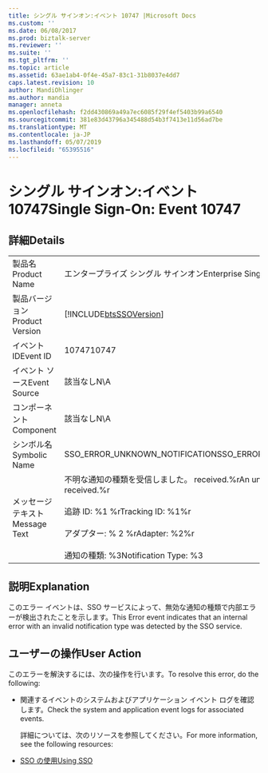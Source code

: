 ```yaml
---
title: シングル サインオン:イベント 10747 |Microsoft Docs
ms.custom: ''
ms.date: 06/08/2017
ms.prod: biztalk-server
ms.reviewer: ''
ms.suite: ''
ms.tgt_pltfrm: ''
ms.topic: article
ms.assetid: 63ae1ab4-0f4e-45a7-83c1-31b8037e4dd7
caps.latest.revision: 10
author: MandiOhlinger
ms.author: mandia
manager: anneta
ms.openlocfilehash: f2dd430869a49a7ec6085f29f4ef5403b99a6540
ms.sourcegitcommit: 381e83d43796a345488d54b3f7413e11d56ad7be
ms.translationtype: MT
ms.contentlocale: ja-JP
ms.lasthandoff: 05/07/2019
ms.locfileid: "65395516"
---
```

# <a name="single-sign-on-event-10747"></a><span data-ttu-id="89975-102">シングル サインオン:イベント 10747</span><span class="sxs-lookup"><span data-stu-id="89975-102">Single Sign-On: Event 10747</span></span>
## <a name="details"></a><span data-ttu-id="89975-103">詳細</span><span class="sxs-lookup"><span data-stu-id="89975-103">Details</span></span>  

|                 |                                                                                                                                        |
|-----------------|----------------------------------------------------------------------------------------------------------------------------------------|
|  <span data-ttu-id="89975-104">製品名</span><span class="sxs-lookup"><span data-stu-id="89975-104">Product Name</span></span>   |                                                       <span data-ttu-id="89975-105">エンタープライズ シングル サインオン</span><span class="sxs-lookup"><span data-stu-id="89975-105">Enterprise Single Sign-On</span></span>                                                        |
| <span data-ttu-id="89975-106">製品バージョン</span><span class="sxs-lookup"><span data-stu-id="89975-106">Product Version</span></span> |                                       [!INCLUDE[btsSSOVersion](../includes/btsssoversion-md.md)]                                       |
|    <span data-ttu-id="89975-107">イベント ID</span><span class="sxs-lookup"><span data-stu-id="89975-107">Event ID</span></span>     |                                                                 <span data-ttu-id="89975-108">10747</span><span class="sxs-lookup"><span data-stu-id="89975-108">10747</span></span>                                                                  |
|  <span data-ttu-id="89975-109">イベント ソース</span><span class="sxs-lookup"><span data-stu-id="89975-109">Event Source</span></span>   |                                                                  <span data-ttu-id="89975-110">該当なし</span><span class="sxs-lookup"><span data-stu-id="89975-110">N\A</span></span>                                                                   |
|    <span data-ttu-id="89975-111">コンポーネント</span><span class="sxs-lookup"><span data-stu-id="89975-111">Component</span></span>    |                                                                  <span data-ttu-id="89975-112">該当なし</span><span class="sxs-lookup"><span data-stu-id="89975-112">N\A</span></span>                                                                   |
|  <span data-ttu-id="89975-113">シンボル名</span><span class="sxs-lookup"><span data-stu-id="89975-113">Symbolic Name</span></span>  |                                                     <span data-ttu-id="89975-114">SSO_ERROR_UNKNOWN_NOTIFICATION</span><span class="sxs-lookup"><span data-stu-id="89975-114">SSO_ERROR_UNKNOWN_NOTIFICATION</span></span>                                                     |
|  <span data-ttu-id="89975-115">メッセージ テキスト</span><span class="sxs-lookup"><span data-stu-id="89975-115">Message Text</span></span>   | <span data-ttu-id="89975-116">不明な通知の種類を受信しました。 received.%r</span><span class="sxs-lookup"><span data-stu-id="89975-116">An unknown notification type was received.%r</span></span><br /><br /> <span data-ttu-id="89975-117">追跡 ID: %1 %r</span><span class="sxs-lookup"><span data-stu-id="89975-117">Tracking ID: %1%r</span></span><br /><br /> <span data-ttu-id="89975-118">アダプター: % 2 %r</span><span class="sxs-lookup"><span data-stu-id="89975-118">Adapter: %2%r</span></span><br /><br /> <span data-ttu-id="89975-119">通知の種類: %3</span><span class="sxs-lookup"><span data-stu-id="89975-119">Notification Type: %3</span></span> |

## <a name="explanation"></a><span data-ttu-id="89975-120">説明</span><span class="sxs-lookup"><span data-stu-id="89975-120">Explanation</span></span>  
 <span data-ttu-id="89975-121">このエラー イベントは、SSO サービスによって、無効な通知の種類で内部エラーが検出されたことを示します。</span><span class="sxs-lookup"><span data-stu-id="89975-121">This Error event indicates that an internal error with an invalid notification type was detected by the SSO service.</span></span>  

## <a name="user-action"></a><span data-ttu-id="89975-122">ユーザーの操作</span><span class="sxs-lookup"><span data-stu-id="89975-122">User Action</span></span>  
 <span data-ttu-id="89975-123">このエラーを解決するには、次の操作を行います。</span><span class="sxs-lookup"><span data-stu-id="89975-123">To resolve this error, do the following:</span></span>  

- <span data-ttu-id="89975-124">関連するイベントのシステムおよびアプリケーション イベント ログを確認します。</span><span class="sxs-lookup"><span data-stu-id="89975-124">Check the system and application event logs for associated events.</span></span>  

  <span data-ttu-id="89975-125">詳細については、次のリソースを参照してください。</span><span class="sxs-lookup"><span data-stu-id="89975-125">For more information, see the following resources:</span></span>  

- [<span data-ttu-id="89975-126">SSO の使用</span><span class="sxs-lookup"><span data-stu-id="89975-126">Using SSO</span></span>](../core/using-sso.md)
